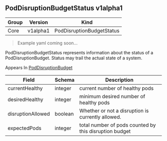 ## PodDisruptionBudgetStatus v1alpha1

Group        | Version     | Kind
------------ | ---------- | -----------
Core | v1alpha1 | PodDisruptionBudgetStatus

> Example yaml coming soon...



PodDisruptionBudgetStatus represents information about the status of a PodDisruptionBudget. Status may trail the actual state of a system.

<aside class="notice">
Appears In  <a href="#poddisruptionbudget-v1alpha1">PodDisruptionBudget</a> </aside>

Field        | Schema     | Description
------------ | ---------- | -----------
currentHealthy | integer | current number of healthy pods
desiredHealthy | integer | minimum desired number of healthy pods
disruptionAllowed | boolean | Whether or not a disruption is currently allowed.
expectedPods | integer | total number of pods counted by this disruption budget

